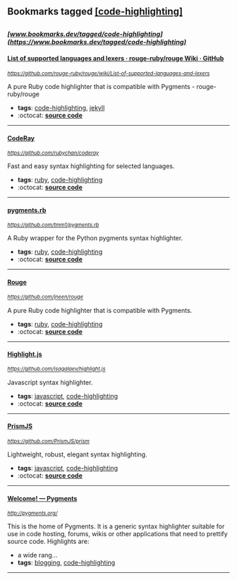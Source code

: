 ## Bookmarks tagged [[code-highlighting]](https://www.bookmarks.dev?q=[code-highlighting])

_<sup><sup>[www.bookmarks.dev/tagged/code-highlighting](https://www.bookmarks.dev/tagged/code-highlighting)</sup></sup>_
---
#### [List of supported languages and lexers · rouge-ruby/rouge Wiki · GitHub](https://github.com/rouge-ruby/rouge/wiki/List-of-supported-languages-and-lexers)
_<sup>https://github.com/rouge-ruby/rouge/wiki/List-of-supported-languages-and-lexers</sup>_

A pure Ruby code highlighter that is compatible with Pygments - rouge-ruby/rouge
* **tags**: [code-highlighting](../tagged/code-highlighting.md), [jekyll](../tagged/jekyll.md)
* :octocat: **[source code](https://github.com/rouge-ruby/rouge/wiki/List-of-supported-languages-and-lexers)**
---
#### [CodeRay](https://github.com/rubychan/coderay)
_<sup>https://github.com/rubychan/coderay</sup>_

Fast and easy syntax highlighting for selected languages.
* **tags**: [ruby](../tagged/ruby.md), [code-highlighting](../tagged/code-highlighting.md)
* :octocat: **[source code](https://github.com/rubychan/coderay)**
---
#### [pygments.rb](https://github.com/tmm1/pygments.rb)
_<sup>https://github.com/tmm1/pygments.rb</sup>_

A Ruby wrapper for the Python pygments syntax highlighter.
* **tags**: [ruby](../tagged/ruby.md), [code-highlighting](../tagged/code-highlighting.md)
* :octocat: **[source code](https://github.com/tmm1/pygments.rb)**
---
#### [Rouge](https://github.com/jneen/rouge)
_<sup>https://github.com/jneen/rouge</sup>_

A pure Ruby code highlighter that is compatible with Pygments.
* **tags**: [ruby](../tagged/ruby.md), [code-highlighting](../tagged/code-highlighting.md)
* :octocat: **[source code](https://github.com/jneen/rouge)**
---
#### [Highlight.js](https://github.com/isagalaev/highlight.js)
_<sup>https://github.com/isagalaev/highlight.js</sup>_

Javascript syntax highlighter.
* **tags**: [javascript](../tagged/javascript.md), [code-highlighting](../tagged/code-highlighting.md)
* :octocat: **[source code](https://github.com/isagalaev/highlight.js)**
---
#### [PrismJS](https://github.com/PrismJS/prism)
_<sup>https://github.com/PrismJS/prism</sup>_

Lightweight, robust, elegant syntax highlighting.
* **tags**: [javascript](../tagged/javascript.md), [code-highlighting](../tagged/code-highlighting.md)
* :octocat: **[source code](https://github.com/PrismJS/prism)**
---
#### [Welcome! — Pygments](http://pygments.org/)
_<sup>http://pygments.org/</sup>_

This is the home of Pygments. It is a generic syntax highlighter suitable for use in code hosting, forums, wikis or other applications that need to prettify source code. Highlights are:

* a wide rang...
* **tags**: [blogging](../tagged/blogging.md), [code-highlighting](../tagged/code-highlighting.md)
---
